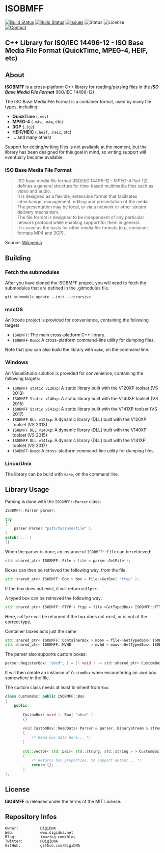 ISOBMFF
=======

[![Build Status](https://img.shields.io/github/workflow/status/DigiDNA/ISOBMFF/ci-mac?label=macOS&logo=apple)](https://github.com/DigiDNA/ISOBMFF/actions/workflows/ci-mac.yaml)
[![Build Status](https://img.shields.io/github/workflow/status/DigiDNA/ISOBMFF/ci-win?label=Windows&logo=windows)](https://github.com/DigiDNA/ISOBMFF/actions/workflows/ci-win.yaml)
[![Issues](http://img.shields.io/github/issues/DigiDNA/ISOBMFF.svg?logo=github)](https://github.com/DigiDNA/ISOBMFF/issues)
![Status](https://img.shields.io/badge/status-active-brightgreen.svg?logo=git)
![License](https://img.shields.io/badge/license-mit-brightgreen.svg?logo=open-source-initiative)  
[![Contact](https://img.shields.io/badge/follow-@digidna-blue.svg?logo=twitter&style=social)](https://twitter.com/digidna)

C++ Library for ISO/IEC 14496-12 - ISO Base Media File Format (QuickTime, MPEG-4, HEIF, etc)
--------------------------------------------------------------------------------------------

About
-----

**ISOBMFF** is a cross-platform C++ library for reading/parsing files in the _**ISO Base Media File Format**_ (ISO/IEC 14496-12).

The ISO Base Media File Format is a container format, used by many file types, including:

 - **QuickTime** (`.mov`)
 - **MPEG-4** (`.m4v`, `.m4a`, etc)
 - **3GP** (`.3g2`)
 - **HEIF/HEIC** (`.heif`, `.heic`, etc)
 - ... and many others
 
Support for editing/writing files is not available at the moment, but the library has been designed for this goal in mind, so writing support will eventually become available.

### ISO Base Media File Format

> ISO base media file format (ISO/IEC 14496-12 - MPEG-4 Part 12) defines a general structure for time-based multimedia files such as video and audio.  
> It is designed as a flexible, extensible format that facilitates interchange, management, editing and presentation of the media.  
> The presentation may be local, or via a network or other stream delivery mechanism.  
> The file format is designed to be independent of any particular network protocol while enabling support for them in general.  
> It is used as the basis for other media file formats (e.g. container formats MP4 and 3GP).

Source: [Wikipedia](https://en.wikipedia.org/wiki/ISO_base_media_file_format)

Building
--------

### Fetch the submodules

After you have cloned the ISOBMFF project, you will need to fetch the submodules that are defined in the .gitmodules file.

`git submodule update --init --recursive`


### macOS

An Xcode project is provided for convenience, containing the following targets:

 - `ISOBMFF`: The main cross-platform C++ library.
 - `ISOBMFF-Dump`: A cross-platform command-line utility for dumping files.

Note that you can also build the library with `make`, on the command line.

### Windows

An VisualStudio solution is provided for convenience, containing the following targets:

 - `ISOBMFF Static v120xp`: A static library built with the V120XP toolset (VS 2013)
 - `ISOBMFF Static v140xp`: A static library built with the V140XP toolset (VS 2015)
 - `ISOBMFF Static v141xp`: A static library built with the V141XP toolset (VS 2017)
 - `ISOBMFF DLL v120xp`: A dynamic library (DLL) built with the V120XP toolset (VS 2013)
 - `ISOBMFF DLL v140xp`: A dynamic library (DLL) built with the V140XP toolset (VS 2015)
 - `ISOBMFF DLL v141xp`: A dynamic library (DLL) built with the V141XP toolset (VS 2017)
 - `ISOBMFF-Dump`: A cross-platform command-line utility for dumping files.

### Linux/Unix

The library can be build with `make`, on the command line.

Library Usage
-------------

Parsing is done with the `ISOBMFF::Parser` class:

```cpp
ISOBMFF::Parser parser;

try
{
    parser.Parse( "path/to/some/file" );
}
catch( ... )
{}
```

When the parser is done, an instance of `ISOBMFF::File` can be retrieved:

```cpp
std::shared_ptr< ISOBMFF::File > file = parser.GetFile();
```

Boxes can then be retrieved the following way, from the file:

```cpp
std::shared_ptr< ISOBMFF::Box > box = file->GetBox( "ftyp" );
```
    
If the box does not exist, it will return `nullptr`.

A typed box can be retrieved the following way:

```cpp
std::shared_ptr< ISOBMFF::FTYP > ftyp = file->GetTypedBox< ISOBMFF::FTYP >( "ftyp" );
```

Here, `nullptr` will be returned if the box does not exist, or is not of the correct type.

Container boxes acts just the same:

```cpp
std::shared_ptr< ISOBMFF::ContainerBox > moov = file->GetTypedBox< ISOBMFF::ContainerBox >( "moov" );
std::shared_ptr< ISOBMFF::MVHD         > mvhd = moov->GetTypedBox< ISOBMFF::MVHD         >( "mvhd" );
```

The parser also supports custom boxes:

```cpp
parser.RegisterBox( "abcd", [ = ]( void ) -> std::shared_ptr< CustomBox > { return std::make_shared< CustomBox >(); } );
```

It will then create an instance of `CustomBox` when encountering an `abcd` box somewhere in the file.

The custom class needs at least to inherit from `Box`:

```cpp
class CustomBox: public ISOBMFF::Box
{
    public:
        
        CustomBox( void ): Box( "abcd" )
        {}
        
        void CustomBox::ReadData( Parser & parser, BinaryStream & stream )
        {
            /* Read box data here... */
        }
        
        std::vector< std::pair< std::string, std::string > > CustomBox::GetDisplayableProperties( void ) const
        {
            /* Returns box properties, to support output... */
            return {};
        }
};
```

License
-------

**ISOBMFF** is released under the terms of the MIT License.

Repository Infos
----------------

    Owner:          DigiDNA
    Web:            www.digidna.net
    Blog:           imazing.com/blog
    Twitter:        @DigiDNA
    GitHub:         github.com/DigiDNA
